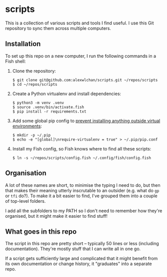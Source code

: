 # scripts

This is a collection of various scripts and tools I find useful.
I use this Git repository to sync them across multiple computers.

## Installation

To set up this repo on a new computer, I run the following commands in a Fish shell:

1.  Clone the repository:

    ```console
    $ git clone git@github.com:alexwlchan/scripts.git ~/repos/scripts
    $ cd ~/repos/scripts
    ```

2.  Create a Python virtualenv and install dependencies:

    ```console
    $ python3 -m venv .venv
    $ source .venv/bin/activate.fish
    $ pip install -r requirements.txt
    ```

3.  Add some global pip config to [prevent installing anything outside virtual environments](https://blog.glyph.im/2023/08/get-your-mac-python-from-python-dot-org.html#and-always-use-virtual-environments):

    ```console
    $ mkdir -p ~/.pip
    $ echo -e "[global]\nrequire-virtualenv = true" > ~/.pip/pip.conf
    ```
    
4.  Install my Fish config, so Fish knows where to find all these scripts:

    ```console
    $ ln -s ~/repos/scripts/config.fish ~/.config/fish/config.fish
    ```

## Organisation

A lot of these names are short, to minimise the typing I need to do, but then that makes their meaning utterly inscrutable to an outsider (e.g. what do `gp` or `tfi` do?).
To make it a bit easier to find, I've grouped them into a couple of top-level folders.

I add all the subfolders to my PATH so I don't need to remember how they're organised, but it might make it easier to find stuff!

## What goes in this repo

The script in this repo are pretty short – typically 50 lines or less (including documentation).
They're mostly stuff that I can write all in one go.

If a script gets sufficiently large and complicated that it might benefit from its own documentation or change history, it "graduates" into a separate repo.
